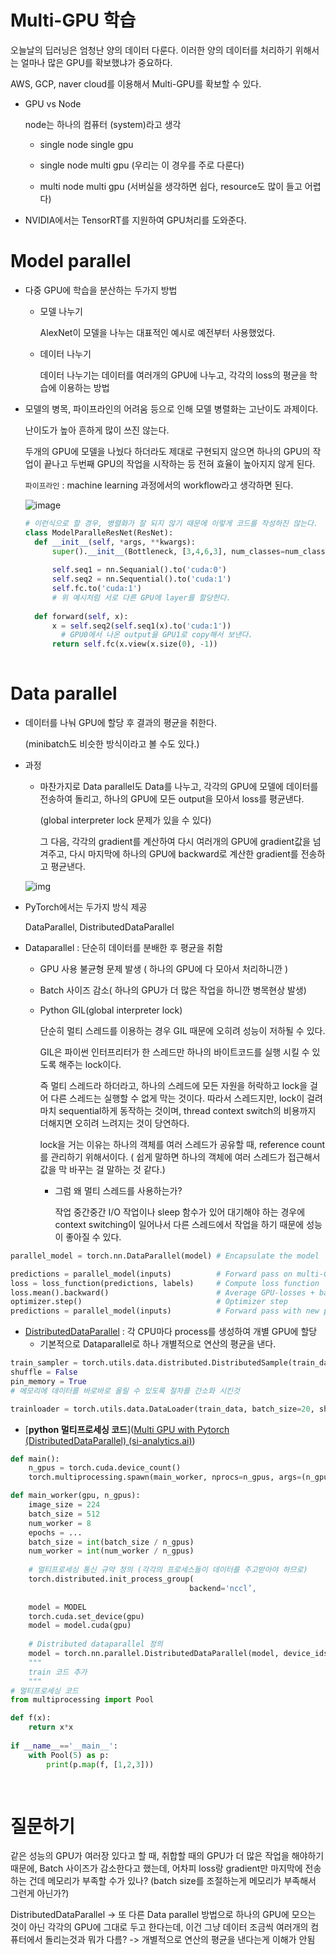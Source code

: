 # **Multi-GPU 학습**

오늘날의 딥러닝은 엄청난 양의 데이터 다룬다. 이러한 양의 데이터를 처리하기 위해서는 얼마나 많은  GPU를 확보했냐가 중요하다. 

AWS, GCP, naver cloud를 이용해서 Multi-GPU를 확보할 수 있다. 

- GPU vs Node

  node는 하나의 컴퓨터 (system)라고 생각

  - single node single gpu

  - single node multi gpu (우리는 이 경우를 주로 다룬다)

  - multi node multi gpu (서버실을 생각하면 쉽다, resource도 많이 들고 어렵다)

- NVIDIA에서는 TensorRT를 지원하여 GPU처리를 도와준다. 

# Model parallel

- 다중 GPU에 학습을 분산하는 두가지 방법

  - 모델 나누기 

    AlexNet이 모델을 나누는 대표적인 예시로 예전부터 사용했었다. 

  - 데이터 나누기

    데이터 나누기는 데이터를 여러개의 GPU에 나누고, 각각의 loss의 평균을 학습에 이용하는 방법

- 모델의 병목, 파이프라인의 어려움 등으로 인해 모델 병렬화는 고난이도 과제이다.

  난이도가 높아 흔하게 많이 쓰진 않는다.

  두개의 GPU에 모델을 나눴다 하더라도 제대로 구현되지 않으면 하나의 GPU의 작업이 끝나고 두번째 GPU의 작업을 시작하는 등 전혀 효율이 높아지지 않게 된다. 

  `파이프라인` : machine learning 과정에서의 workflow라고 생각하면 된다. 

  ![image](https://user-images.githubusercontent.com/71866756/151366995-4371843e-5ad2-4734-aa52-1d39f05f8004.png)

  ```python
  # 이런식으로 할 경우, 병렬화가 잘 되지 않기 때문에 이렇게 코드를 작성하진 않는다. 
  class ModelParalleResNet(ResNet):
  	def __init__(self, *args, **kwargs):
  		super().__init__(Bottleneck, [3,4,6,3], num_classes=num_classes, *args, **kwargs)
  		
  		self.seq1 = nn.Sequanial().to('cuda:0')
  		self.seq2 = nn.Sequential().to('cuda:1')
  		self.fc.to('cuda:1')
  		# 위 예시처럼 서로 다른 GPU에 layer를 할당한다. 
          
  	def forward(self, x):
  		x = self.seq2(self.seq1(x).to('cuda:1'))
          # GPU0에서 나온 output을 GPU1로 copy해서 보낸다. 
  		return self.fc(x.view(x.size(0), -1))
      
  ```

  

# Data parallel

- 데이터를 나눠 GPU에 할당 후 결과의 평균을 취한다.

  (minibatch도 비슷한 방식이라고 볼 수도 있다.)

- 과정

  - 마찬가지로 Data parallel도 Data를 나누고, 각각의 GPU에 모델에 데이터를 전송하여 돌리고, 하나의 GPU에 모든 output을 모아서 loss를 평균낸다. 

    (global interpreter lock 문제가 있을 수 있다)

    그 다음, 각각의 gradient를 계산하여 다시 여러개의 GPU에 gradient값을 넘겨주고, 다시 마지막에 하나의 GPU에 backward로 계산한 gradient를 전송하고 평균낸다. 


  ![img](https://miro.medium.com/max/2000/1*FpDHkWJhkLL7KxU01Lf9Lw.png)

- PyTorch에서는 두가지 방식 제공

  DataParallel, DistributedDataParallel

- Dataparallel : 단순히 데이터를 분배한 후 평균을 취함

  - GPU 사용 불균형 문제 발생 ( 하나의 GPU에 다 모아서 처리하니깐 )

  - Batch 사이즈 감소( 하나의 GPU가 더 많은 작업을 하니깐 병목현상 발생)

  - Python GIL(global interpreter lock)

    단순히 멀티 스레드를 이용하는 경우 GIL 때문에 오히려 성능이 저하될 수 있다. 

    GIL은 파이썬 인터프리터가 한 스레드만 하나의 바이트코드를 실행 시킬 수 있도록 해주는 lock이다. 

    즉 멀티 스레드라 하더라고, 하나의 스레드에 모든 자원을 허락하고 lock을 걸어 다른 스레드는 실행할 수 없게 막는 것이다. 따라서 스레드지만, lock이 걸려 마치 sequential하게 동작하는 것이며, thread context switch의 비용까지 더해지면 오히려 느려지는 것이 당연하다. 

    lock을 거는 이유는 하나의 객체를 여러 스레드가 공유할 때, reference count를 관리하기 위해서이다. ( 쉽게 말하면 하나의 객체에 여러 스레드가 접근해서 값을 막 바꾸는 걸 말하는 것 같다.)

    - 그럼 왜 멀티 스레드를 사용하는가?

      작업 중간중간 I/O 작업이나 sleep 함수가 있어 대기해야 하는 경우에 context switching이 일어나서 다른 스레드에서 작업을 하기 때문에 성능이 좋아질 수 있다. 

```python
parallel_model = torch.nn.DataParallel(model) # Encapsulate the model

predictions = parallel_model(inputs)          # Forward pass on multi-GPUs
loss = loss_function(predictions, labels)     # Compute loss function
loss.mean().backward()                        # Average GPU-losses + backward pass
optimizer.step()                              # Optimizer step
predictions = parallel_model(inputs)          # Forward pass with new parameters
```



- [DistributedDataParallel](https://bit.ly/37usURV) : 각 CPU마다 process를 생성하여 개별 GPU에 할당
  - 기본적으로 Dataparallel로 하나 개별적으로 연산의 평균을 낸다. 

```python
train_sampler = torch.utils.data.distributed.DistributedSample(train_data)
shuffle = False
pin_memory = True
# 메모리에 데이터를 바로바로 올릴 수 있도록 절차를 간소화 시킨것

trainloader = torch.utils.data.DataLoader(train_data, batch_size=20, shuffle=shuffle, pin_memory=pin_memory, num_workers=3, sampler=train_sampler)
```

- [**python 멀티프로세싱 코드**]([Multi GPU with Pytorch (DistributedDataParallel) (si-analytics.ai)](https://blog.si-analytics.ai/12))

```python
def main():
	n_gpus = torch.cuda.device_count()
	torch.multiprocessing.spawn(main_worker, nprocs=n_gpus, args=(n_gpus, ))

def main_worker(gpu, n_gpus):
    image_size = 224
    batch_size = 512
    num_worker = 8
    epochs = ...
    batch_size = int(batch_size / n_gpus)
    num_worker = int(num_worker / n_gpus)
    
    # 멀티프로세싱 통신 규약 정의 (각각의 프로세스들이 데이터를 주고받아야 하므로)
    torch.distributed.init_process_group(
    									backend='nccl’, 																init_method='tcp://127.0.0.1:2568’, 											world_size=n_gpus, 																rank=gpu)
    
    model = MODEL
    torch.cuda.set_device(gpu)
    model = model.cuda(gpu)
    
    # Distributed dataparallel 정의
    model = torch.nn.parallel.DistributedDataParallel(model, device_ids=[gpu])
	"""
	train 코드 추가
	"""
# 멀티프로세싱 코드
from multiprocessing import Pool

def f(x):
	return x*x
	
if __name__=='__main__':
	with Pool(5) as p:
		print(p.map(f, [1,2,3]))
        
    
```



# 질문하기

같은 성능의 GPU가 여러장 있다고 할 때, 취합할 때의 GPU가 더 많은 작업을 해야하기 때문에, Batch 사이즈가 감소한다고 했는데, 어차피 loss랑 gradient만 마지막에 전송하는 건데 메모리가 부족할 수가 있나? (batch size를 조절하는게 메모리가 부족해서 그런게 아닌가?)

DistributedDataParallel -> 또 다른 Data parallel 방법으로 하나의 GPU에 모으는 것이 아닌 각각의 GPU에 그대로 두고 한다는데, 이건 그냥 데이터 조금씩 여러개의 컴퓨터에서 돌리는것과 뭐가 다름? -> 개별적으로 연산의 평균을 낸다는게 이해가 안됨
